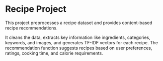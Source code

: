# Recipe Project

This project preprocesses a recipe dataset and provides content-based recipe recommendations. 

It cleans the data, extracts key information like ingredients, categories, keywords, and images, and generates TF-IDF vectors for each recipe. The recommendation function suggests recipes based on user preferences, ratings, cooking time, and calorie requirements.